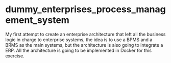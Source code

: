 # dummy_enterprises_process_management_system
My first attempt to create an enterprise architecture that left all the business logic in charge to enterprise systems, the idea is to use a BPMS and a BRMS as the main systems, but the architecture is also going to integrate a ERP. All the architecture is going to be implemented in Docker for this exercise.

